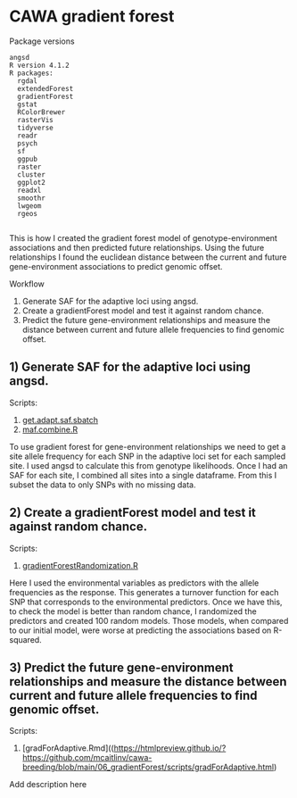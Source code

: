 # CAWA gradient forest
Package versions
```
angsd 
R version 4.1.2
R packages:
  rgdal
  extendedForest
  gradientForest
  gstat
  RColorBrewer
  rasterVis
  tidyverse
  readr
  psych
  sf
  ggpub
  raster
  cluster
  ggplot2
  readxl
  smoothr
  lwgeom
  rgeos 
  
```

This is how I created the gradient forest model of genotype-environment associations and then predicted future relationships. Using the future relationships I found the euclidean distance between the current and future gene-environment associations to predict genomic offset. 

Workflow
1. Generate SAF for the adaptive loci using angsd.
2. Create a gradientForest model and test it against random chance.
3. Predict the future gene-environment relationships and measure the distance between current and future allele frequencies to find genomic offset.

## 1) Generate SAF for the adaptive loci using angsd.

Scripts: 
  1) [get.adapt.saf.sbatch](https://github.com/mcaitlinv/cawa-breeding/blob/main/06_gradientForest/scripts/get.adapt.saf.sbatch)
  2) [maf.combine.R](https://github.com/mcaitlinv/cawa-breeding/blob/main/06_gradientForest/scripts/maf.combine.R)

To use gradient forest for gene-environment relationships we need to get a site allele frequency for each SNP in the adaptive loci set for each sampled site. I used angsd to calculate this from genotype likelihoods. Once I had an SAF for each site, I combined all sites into a single dataframe. From this I subset the data to only SNPs with no missing data. 

## 2) Create a gradientForest model and test it against random chance.

Scripts: 
  1) [gradientForestRandomization.R](https://github.com/mcaitlinv/cawa-breeding/blob/main/06_gradientForest/scripts/gradientForestRandomization.R)

Here I used the environmental variables as predictors with the allele frequencies as the response. This generates a turnover function for each SNP that corresponds to the environmental predictors. Once we have this, to check the model is better than random chance, I randomized the predictors and created 100 random models. Those models, when compared to our initial model, were worse at predicting the associations based on R-squared. 

## 3) Predict the future gene-environment relationships and measure the distance between current and future allele frequencies to find genomic offset.

Scripts: 
 1) [gradForAdaptive.Rmd]((https://htmlpreview.github.io/?https://github.com/mcaitlinv/cawa-breeding/blob/main/06_gradientForest/scripts/gradForAdaptive.html)
  
Add description here  
